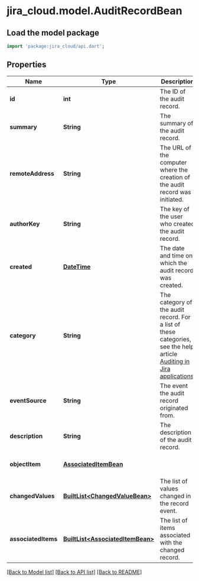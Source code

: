 # jira_cloud.model.AuditRecordBean

## Load the model package
```dart
import 'package:jira_cloud/api.dart';
```

## Properties
Name | Type | Description | Notes
------------ | ------------- | ------------- | -------------
**id** | **int** | The ID of the audit record. | [optional] [default to null]
**summary** | **String** | The summary of the audit record. | [optional] [default to null]
**remoteAddress** | **String** | The URL of the computer where the creation of the audit record was initiated. | [optional] [default to null]
**authorKey** | **String** | The key of the user who created the audit record. | [optional] [default to null]
**created** | [**DateTime**](DateTime.md) | The date and time on which the audit record was created. | [optional] [default to null]
**category** | **String** | The category of the audit record. For a list of these categories, see the help article [Auditing in Jira applications](https://confluence.atlassian.com/x/noXKM). | [optional] [default to null]
**eventSource** | **String** | The event the audit record originated from. | [optional] [default to null]
**description** | **String** | The description of the audit record. | [optional] [default to null]
**objectItem** | [**AssociatedItemBean**](AssociatedItemBean.md) |  | [optional] [default to null]
**changedValues** | [**BuiltList&lt;ChangedValueBean&gt;**](ChangedValueBean.md) | The list of values changed in the record event. | [optional] [default to const []]
**associatedItems** | [**BuiltList&lt;AssociatedItemBean&gt;**](AssociatedItemBean.md) | The list of items associated with the changed record. | [optional] [default to const []]

[[Back to Model list]](../README.md#documentation-for-models) [[Back to API list]](../README.md#documentation-for-api-endpoints) [[Back to README]](../README.md)


